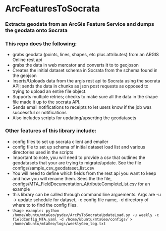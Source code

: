 # ArcFeaturesToSocrata

### Extracts geodata from an ArcGis Feature Service and dumps the geodata onto Socrata

### This repo does the following:
* grabs geodata (points, lines, shapes, etc plus attributes) from an ARGIS Online rest api
* grabs the data in web mercator and converts it to to geojoson
* Creates the initial dataset schema in Socrata from the schema found in the geojson
* Inserts/Uploads data from the argis rest api to Socrata using the socrata API; sends the data in chunks as json post requests as opposed to trying to upload an entire file object.
* Supports multiple retries; checks to make sure all the data in the shape file made it up to the socrata API.
* Sends email notifications to receipts to let users know if the job was successful or notifications
* Also includes scripts for updating/upserting the geodatasets

### Other features of this library include:
* config files to set up socrata client and emailer
* config file to set up schema of initial dataset load list and various directories used in the scripts
* Important to note, you will need to provide a csv that outlines the geodatasets that your are trying to migrate/update. See the file configs/sample_csv_geodataset_list.csv
* You will need to define which fields from the rest api you want to keep and how you will rename them. Sees the the file, configs/MTA_FieldDocumentation_AttributeCompleteList.csv for an example
* this library can be called through command line arguements. Args are -u -> update schedule for dataset, -c config file name, -d directory of where to to find the config files. 
* `Usage example: python  /home/ubuntu/mtaGeo/pydev/ArcPyToSocrataUpdateLoad.py -u weekly -c fieldConfig_MTA.yaml -d /home/ubuntu/mtaGeo/configs/ > /home/ubuntu/mtaGeo/logs/weeklyGeo_log.txt`

